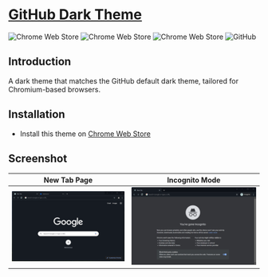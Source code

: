 # [GitHub Dark Theme](https://chrome.google.com/webstore/detail/github-dark-theme/jleppejiapjhglndmehkigipnibebfcl)

![Chrome Web Store](https://img.shields.io/chrome-web-store/v/jleppejiapjhglndmehkigipnibebfcl)
![Chrome Web Store](https://img.shields.io/chrome-web-store/users/jleppejiapjhglndmehkigipnibebfcl)
![Chrome Web Store](https://img.shields.io/chrome-web-store/rating/jleppejiapjhglndmehkigipnibebfcl)
![GitHub](https://img.shields.io/github/license/li-shangru/GitHubDarkTheme)

## Introduction

A dark theme that matches the GitHub default dark theme, tailored for Chromium-based browsers.

## Installation

* Install this theme on [Chrome Web Store](https://chrome.google.com/webstore/detail/github-dark-theme/jleppejiapjhglndmehkigipnibebfcl)

## Screenshot

| New Tab Page    | Incognito Mode    |
| :------------: | :----------: |
| ![A new tab page on Google Chrome](/screenshot.png) | ![A new tab page in incognito mode](/screenshot_incognito.png) |
